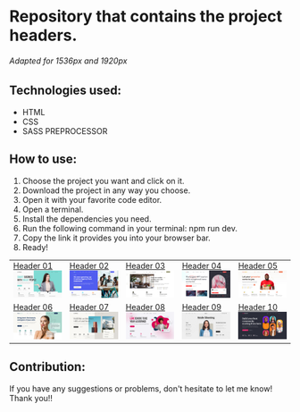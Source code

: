 # Repository that contains the project headers. 

###### Adapted for 1536px and 1920px

## Technologies used:
- HTML
- CSS
- SASS PREPROCESSOR

## How to use:
<ol>
    <li>Choose the project you want and click on it.</li>
    <li>Download the project in any way you choose.</li>
    <li>Open it with your favorite code editor.</li>
    <li>Open a terminal.</li>
    <li>Install the dependencies you need.</li>
    <li>Run the following command in your terminal: npm run dev.</li>
    <li>Copy the link it provides you into your browser bar.</li>
    <li>Ready!</li>
</ol>

<table style="width:100%">
    <tr>
        <td>
            <a href="https://github.com/Fran3021/Header-01-Bussines-Agency">Header 01
            <img src="/portadas/portada-header-01.jpg" alt="">
            </a>
        </td>
        <td>
            <a href="https://github.com/Fran3021/Header-02-Creative-Company">Header 02
            <img src="/portadas/portada-header-02.jpg" alt="">
            </a>
        </td>
                <td>
            <a href="https://github.com/Fran3021/Header-03-Coworking-Space">Header 03
            <img src="/portadas/portada-header-03.jpg" alt="">
            </a>
        </td>
        <td>
            <a href="https://github.com/Fran3021/Header-04-NFT-Marketplace">Header 04
            <img src="/portadas/portada-header-04.jpg" alt="">
            </a>
        </td>
        <td>
            <a href="https://github.com/Fran3021/Header-05-Grocery-Store">Header 05
            <img src="/portadas/portada-header-05.jpg" alt="">
            </a>
        </td>
    </tr>
    <tr>
        <td>
            <a href="https://github.com/Fran3021/Header-06-Spa-Beauty">Header 06
            <img src="/portadas/portada-header-06.jpg" alt="">
            </a>
        </td>
            <td>
            <a href="https://github.com/Fran3021/Header-07-Header-Architecture">
            Header 07
            <img src="/portadas/portada-header-07.jpg" alt="">
            </a>
        </td>
            <td>
            <a href="https://github.com/Fran3021/Header-08-Personal-Portfolio">
            Header 08
            <img src="/portadas/portada-header-08.jpg" alt="">
            </a>
        </td>
            <td>
            <a href="https://github.com/Fran3021/Header-09-Personal-Portfolio2">
            Header 09
            <img src="/portadas/portada-header-09.jpg" alt="">
            </a>
        </td>
            <td>
            <a href="https://github.com/Fran3021/Header-10-Online-Forum">
            Header 10
            <img src="/portadas/portada-header-10.jpg" alt="">
            </a>
        </td>
    </tr>
</table>

## Contribution:
If you have any suggestions or problems, don't hesitate to let me know! Thank you!!